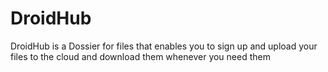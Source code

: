 # DroidHub
DroidHub is a Dossier for files that enables you to sign up and
upload your files to the cloud and download them whenever you need them
